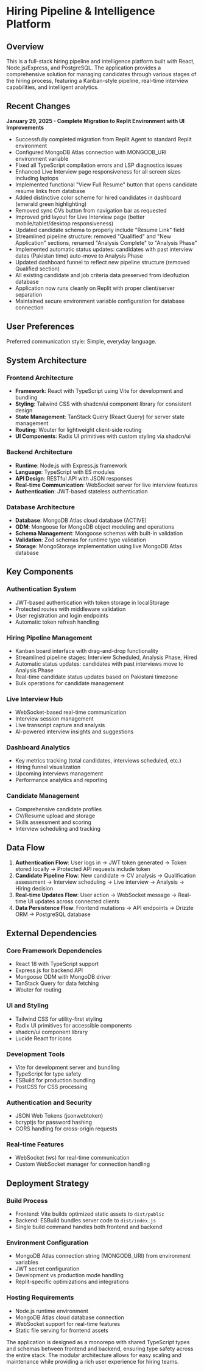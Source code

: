 # Hiring Pipeline & Intelligence Platform

## Overview

This is a full-stack hiring pipeline and intelligence platform built with React, Node.js/Express, and PostgreSQL. The application provides a comprehensive solution for managing candidates through various stages of the hiring process, featuring a Kanban-style pipeline, real-time interview capabilities, and intelligent analytics.

## Recent Changes

**January 29, 2025 - Complete Migration to Replit Environment with UI Improvements**
- Successfully completed migration from Replit Agent to standard Replit environment
- Configured MongoDB Atlas connection with MONGODB_URI environment variable
- Fixed all TypeScript compilation errors and LSP diagnostics issues
- Enhanced Live Interview page responsiveness for all screen sizes including laptops
- Implemented functional "View Full Resume" button that opens candidate resume links from database
- Added distinctive color scheme for hired candidates in dashboard (emerald green highlighting)
- Removed sync CVs button from navigation bar as requested
- Improved grid layout for Live Interview page (better mobile/tablet/desktop responsiveness)
- Updated candidate schema to properly include "Resume Link" field
- Streamlined pipeline structure: removed "Qualified" and "New Application" sections, renamed "Analysis Complete" to "Analysis Phase"
- Implemented automatic status updates: candidates with past interview dates (Pakistan time) auto-move to Analysis Phase
- Updated dashboard funnel to reflect new pipeline structure (removed Qualified section)
- All existing candidate and job criteria data preserved from ideofuzion database
- Application now runs cleanly on Replit with proper client/server separation
- Maintained secure environment variable configuration for database connection

## User Preferences

Preferred communication style: Simple, everyday language.

## System Architecture

### Frontend Architecture
- **Framework**: React with TypeScript using Vite for development and bundling
- **Styling**: Tailwind CSS with shadcn/ui component library for consistent design
- **State Management**: TanStack Query (React Query) for server state management
- **Routing**: Wouter for lightweight client-side routing
- **UI Components**: Radix UI primitives with custom styling via shadcn/ui

### Backend Architecture
- **Runtime**: Node.js with Express.js framework
- **Language**: TypeScript with ES modules
- **API Design**: RESTful API with JSON responses
- **Real-time Communication**: WebSocket server for live interview features
- **Authentication**: JWT-based stateless authentication

### Database Architecture
- **Database**: MongoDB Atlas cloud database (ACTIVE)
- **ODM**: Mongoose for MongoDB object modeling and operations
- **Schema Management**: Mongoose schemas with built-in validation
- **Validation**: Zod schemas for runtime type validation
- **Storage**: MongoStorage implementation using live MongoDB Atlas database

## Key Components

### Authentication System
- JWT-based authentication with token storage in localStorage
- Protected routes with middleware validation
- User registration and login endpoints
- Automatic token refresh handling

### Hiring Pipeline Management
- Kanban board interface with drag-and-drop functionality
- Streamlined pipeline stages: Interview Scheduled, Analysis Phase, Hired
- Automatic status updates: candidates with past interviews move to Analysis Phase
- Real-time candidate status updates based on Pakistani timezone
- Bulk operations for candidate management

### Live Interview Hub
- WebSocket-based real-time communication
- Interview session management
- Live transcript capture and analysis
- AI-powered interview insights and suggestions

### Dashboard Analytics
- Key metrics tracking (total candidates, interviews scheduled, etc.)
- Hiring funnel visualization
- Upcoming interviews management
- Performance analytics and reporting

### Candidate Management
- Comprehensive candidate profiles
- CV/Resume upload and storage
- Skills assessment and scoring
- Interview scheduling and tracking

## Data Flow

1. **Authentication Flow**: User logs in → JWT token generated → Token stored locally → Protected API requests include token
2. **Candidate Pipeline Flow**: New candidate → CV analysis → Qualification assessment → Interview scheduling → Live interview → Analysis → Hiring decision
3. **Real-time Updates Flow**: User action → WebSocket message → Real-time UI updates across connected clients
4. **Data Persistence Flow**: Frontend mutations → API endpoints → Drizzle ORM → PostgreSQL database

## External Dependencies

### Core Framework Dependencies
- React 18 with TypeScript support
- Express.js for backend API
- Mongoose ODM with MongoDB driver
- TanStack Query for data fetching
- Wouter for routing

### UI and Styling
- Tailwind CSS for utility-first styling
- Radix UI primitives for accessible components
- shadcn/ui component library
- Lucide React for icons

### Development Tools
- Vite for development server and bundling
- TypeScript for type safety
- ESBuild for production bundling
- PostCSS for CSS processing

### Authentication and Security
- JSON Web Tokens (jsonwebtoken)
- bcryptjs for password hashing
- CORS handling for cross-origin requests

### Real-time Features
- WebSocket (ws) for real-time communication
- Custom WebSocket manager for connection handling

## Deployment Strategy

### Build Process
- Frontend: Vite builds optimized static assets to `dist/public`
- Backend: ESBuild bundles server code to `dist/index.js`
- Single build command handles both frontend and backend

### Environment Configuration
- MongoDB Atlas connection string (MONGODB_URI) from environment variables
- JWT secret configuration
- Development vs production mode handling
- Replit-specific optimizations and integrations

### Hosting Requirements
- Node.js runtime environment
- MongoDB Atlas cloud database connection
- WebSocket support for real-time features
- Static file serving for frontend assets

The application is designed as a monorepo with shared TypeScript types and schemas between frontend and backend, ensuring type safety across the entire stack. The modular architecture allows for easy scaling and maintenance while providing a rich user experience for hiring teams.